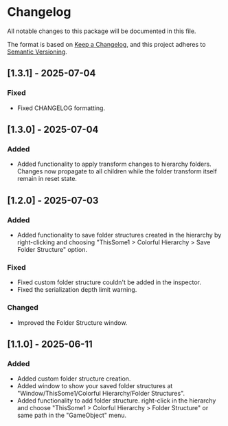 # Changelog

All notable changes to this package will be documented in this file.

The format is based on [Keep a Changelog](https://keepachangelog.com/en/1.0.0/),
and this project adheres to [Semantic Versioning](https://semver.org/spec/v2.0.0.html).

## [1.3.1] - 2025-07-04
### Fixed
- Fixed CHANGELOG formatting.

## [1.3.0] - 2025-07-04
### Added
- Added functionality to apply transform changes to hierarchy folders. Changes now propagate to all children while the folder transform itself remain in reset state.

## [1.2.0] - 2025-07-03
### Added
- Added functionality to save folder structures created in the hierarchy by right-clicking and choosing "ThisSome1 > Colorful Hierarchy > Save Folder Structure" option.
### Fixed
- Fixed custom folder structure couldn't be added in the inspector.
- Fixed the serialization depth limit warning.
### Changed
- Improved the Folder Structure window.

## [1.1.0] - 2025-06-11
### Added
- Added custom folder structure creation.
- Added window to show your saved folder structures at "Window/ThisSome1/Colorful Hierarchy/Folder Structures".
- Added functionality to add folder structure. right-click in the hierarchy and choose "ThisSome1 > Colorful Hierarchy > Folder Structure" or same path in the "GameObject" menu.
